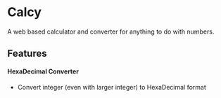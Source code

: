 # Calcy

A web based calculator and converter for anything to do with numbers.

## Features

#### HexaDecimal Converter

- Convert integer (even with larger integer) to HexaDecimal format
